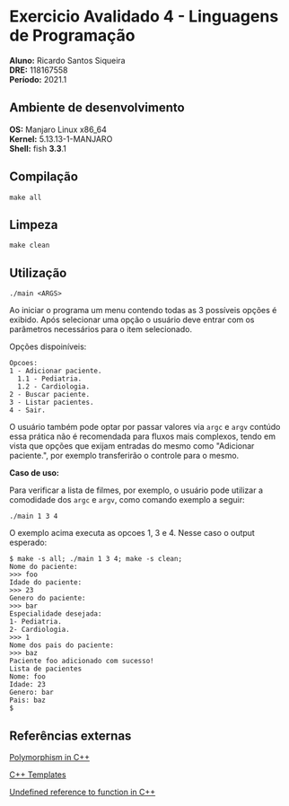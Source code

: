 # Exercicio Avalidado 4 - Linguagens de Programação

**Aluno:** Ricardo Santos Siqueira\
**DRE:** 118167558\
**Período:** 2021.1 

## Ambiente de desenvolvimento

**OS:** Manjaro Linux x86_64\
**Kernel:** 5.13.13-1-MANJARO\
**Shell:** fish **3.3**.1

## Compilação

```console
make all
```
## Limpeza

```console
make clean
```
## Utilização

```console
./main <ARGS>
```
  Ao iniciar o programa um menu contendo todas as 3 possíveis opções é exibido. Após selecionar uma opção o usuário deve entrar com os parâmetros necessários para o item selecionado.

  Opções dispoiníveis:
  ```
  Opcoes:
  1 - Adicionar paciente.
    1.1 - Pediatria.
    1.2 - Cardiologia.
  2 - Buscar paciente.
  3 - Listar pacientes.
  4 - Sair.
  ```

  O usuário também pode optar por passar valores via ```argc``` e ```argv``` contúdo essa prática não é recomendada para fluxos mais complexos, tendo em vista que opções que exijam entradas do mesmo como "Adicionar paciente.", por exemplo transferirão o controle para o mesmo.

  **Caso de uso:**

  Para verificar a lista de filmes, por exemplo, o usuário pode utilizar a comodidade dos ```argc``` e ```argv```, como comando exemplo a seguir:

  ```console
  ./main 1 3 4
  ```

  O exemplo acima executa as opcoes 1, 3 e 4. Nesse caso o output esperado:
  
  ```console
  $ make -s all; ./main 1 3 4; make -s clean;
  Nome do paciente:
  >>> foo
  Idade do paciente:
  >>> 23
  Genero do paciente:
  >>> bar
  Especialidade desejada:
  1- Pediatria.
  2- Cardiologia.
  >>> 1
  Nome dos pais do paciente:
  >>> baz
  Paciente foo adicionado com sucesso!
  Lista de pacientes
  Nome: foo
  Idade: 23
  Genero: bar
  Pais: baz
  $
  ```
## Referências externas

[Polymorphism in C++](https://www.tutorialspoint.com/cplusplus/cpp_polymorphism.htm)

[C++ Templates](https://www.tutorialspoint.com/cplusplus/cpp_templates.htm)

[Undefined reference to function in C++](https://stackoverflow.com/questions/12772103/undefined-reference-to-function-c)
